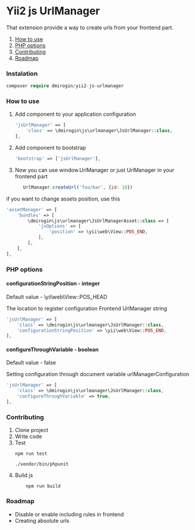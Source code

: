 # Yii2 js UrlManager

That extension provide a way to create urls from your frontend part.

1. [How to use](#how-to-use)
2. [PHP options](#php-options)
3. [Contributing](#contributing)
4. [Roadmap](#roadmap)

### Instalation
```php
composer require dmirogin/yii2-js-urlmanager
```

### <a name="how-to-use"></a> How to use

1. Add component to your application configuration
    ```php
    'jsUrlManager' => [
        'class' => \dmirogin\js\urlmanager\JsUrlManager::class,
    ],
    ```
2. Add component to bootstrap 
    ```php
    'bootstrap' => ['jsUrlManager'],
    ```
3. Now you can use window.UrlManager or just UrlManager in your frontend part
    ```js
       UrlManager.createUrl('foo/bar', {id: 10})
    ```

if you want to change assets position, use this
```php
'assetManager' => [
    'bundles' => [
        \dmirogin\js\urlmanager\JsUrlManagerAsset::class => [
            'jsOptions' => [
                'position' => \yii\web\View::POS_END,
            ],
        ],
    ],
],
```
### <a name="php-options"></a> PHP options

#### configurationStringPosition - integer
Default value - \yii\web\View::POS_HEAD

The location to register configuration Frontend UrlManager string
```php
'jsUrlManager' => [
    'class' => \dmirogin\js\urlmanager\JsUrlManager::class,
    'configurationStringPosition' => \yii\web\View::POS_END,
],
```

#### configureThroughVariable - boolean
Default value - false

Setting configuration through document variable urlManagerConfiguration
```php
'jsUrlManager' => [
    'class' => \dmirogin\js\urlmanager\JsUrlManager::class,
    'configureThroughVariable' => true,
],
```
### <a name="contributing"></a> Contributing
1. Clone project
2. Write code
3. Test
    ```
    npm run test
    ```
    ```
    ./vendor/bin/phpunit
    ```
4. Build js
    ```
        npm run build
    ```

### <a name="roadmap"></a> Roadmap
* Disable or enable including rules in frontend
* Creating absolute urls
